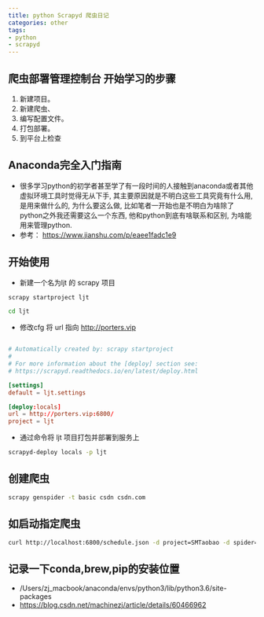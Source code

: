 ```yaml
---
title: python Scrapyd 爬虫日记
categories: other
tags: 
- python
- scrapyd
---
```


## 爬虫部署管理控制台 开始学习的步骤

1. 新建项目。
2. 新建爬虫、
3. 编写配置文件。
4. 打包部署。
5. 到平台上检查

## Anaconda完全入门指南

* 很多学习python的初学者甚至学了有一段时间的人接触到anaconda或者其他虚拟环境工具时觉得无从下手, 其主要原因就是不明白这些工具究竟有什么用, 是用来做什么的, 为什么要这么做, 比如笔者一开始也是不明白为啥除了python之外我还需要这么一个东西, 他和python到底有啥联系和区别, 为啥能用来管理python.
* 参考： https://www.jianshu.com/p/eaee1fadc1e9

## 开始使用
* 新建一个名为ljt 的 scrapy 项目 

```sh
scrapy startproject ljt

cd ljt
```
* 修改cfg 将 url 指向 http://porters.vip

```conf

# Automatically created by: scrapy startproject
#
# For more information about the [deploy] section see:
# https://scrapyd.readthedocs.io/en/latest/deploy.html

[settings]
default = ljt.settings

[deploy:locals]
url = http://porters.vip:6800/
project = ljt

```
* 通过命令将 ljt 项目打包并部署到服务上

```bash
scrapyd-deploy locals -p ljt
```

## 创建爬虫

```bash
scrapy genspider -t basic csdn csdn.com
```

## 如启动指定爬虫

```bash
curl http://localhost:6800/schedule.json -d project=SMTaobao -d spider=smtb
```


## 记录一下conda,brew,pip的安装位置
* /Users/zj_macbook/anaconda/envs/python3/lib/python3.6/site-packages
* https://blog.csdn.net/machinezj/article/details/60466962